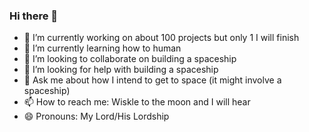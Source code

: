 ### Hi there 👋

- 🔭 I’m currently working on about 100 projects but only 1 I will finish
- 🌱 I’m currently learning how to human
- 👯 I’m looking to collaborate on building a spaceship
- 🤔 I’m looking for help with building a spaceship
- 💬 Ask me about how I intend to get to space (it might involve a spaceship)
- 📫 How to reach me: Wiskle to the moon and I will hear
- 😄 Pronouns: My Lord/His Lordship
